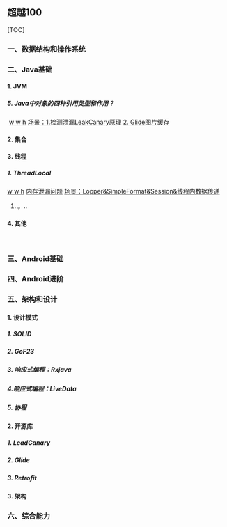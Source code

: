 ## 超越100

[TOC]

### 一、数据结构和操作系统





### 二、Java基础

#### 1. JVM



##### 5. Java中对象的四种引用类型和作用？

​	[w w h](https://www.cnblogs.com/yaowen/p/10841683.html)   [场景：1.检测泄漏LeakCanary原理](https://www.jianshu.com/p/87f2ba180066?utm_source=desktop&utm_medium=timeline) [ 2. Glide图片缓存]()	

#### 2. 集合



#### 3. 线程

##### 1. ThreadLocal

[w w h](https://www.cnblogs.com/fsmly/p/11020641.html)  [内存泄漏问题](https://blog.csdn.net/jh39456194/article/details/107304997) [场景：Lopper&SimpleFormat&Session&线程内数据传递]()

1. 。..



#### 4. 其他

​	



### 三、Android基础





### 四、Android进阶





### 五、架构和设计

#### 1. 设计模式

##### 1. SOLID

##### 2. GoF23

##### 3. 响应式编程：Rxjava

##### 4.响应式编程：LiveData

##### 5. 协程

#### 2. 开源库

##### 1. LeadCanary

##### 2. Glide

##### 3. Retrofit

#### 3. 架构



### 六、综合能力

#### 